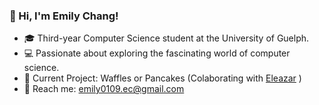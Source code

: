 ### 🍒 Hi, I'm Emily Chang!
- 🎓 Third-year Computer Science student at the University of Guelph.
- 💻 Passionate about exploring the fascinating world of computer science.  
- 🚀 Current Project: Waffles or Pancakes (Colaborating with [Eleazar](https://github.com/P541M) )
- 📧 Reach me: emily0109.ec@gmail.com
